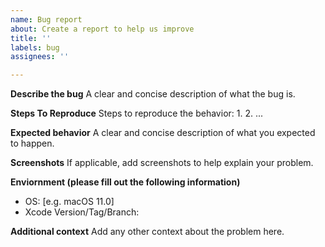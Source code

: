 ```yaml
---
name: Bug report
about: Create a report to help us improve
title: ''
labels: bug
assignees: ''

---
```


**Describe the bug**
A clear and concise description of what the bug is.

**Steps To Reproduce**
Steps to reproduce the behavior:
1.
2.
...

**Expected behavior**
A clear and concise description of what you expected to happen.

**Screenshots**
If applicable, add screenshots to help explain your problem.

**Enviornment (please fill out the following information)**
 - OS: [e.g. macOS 11.0]
 - Xcode Version/Tag/Branch:


**Additional context**
Add any other context about the problem here.
